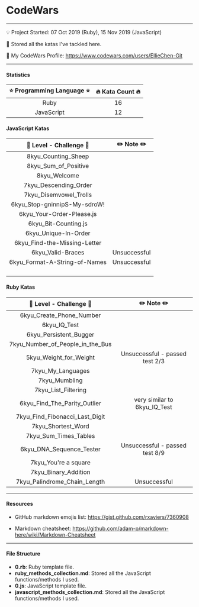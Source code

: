 # CodeWars

---

:bulb: Project Started: 07 Oct 2019 (Ruby), 15 Nov 2019 (JavaScript)

:love_letter: Stored all the katas I've tackled here.

:whale: My CodeWars Profile: https://www.codewars.com/users/EllieChen-Git

---

#### Statistics

| :star: Programming Language :star: | :fire: Kata Count :fire: |
| :--------------------------------: | :----------------------: |
|                Ruby                |            16            |
|             JavaScript             |            12            |

#### JavaScript Katas

| :rocket: Level - Challenge :rocket: | :pencil2: Note :pencil2: |
| :---------------------------------: | :----------------------: |
|         8kyu_Counting_Sheep         |                          |
|        8kyu_Sum_of_Positive         |                          |
|            8kyu_Welcome             |                          |
|        7kyu_Descending_Order        |                          |
|       7kyu_Disemvowel_Trolls        |                          |
|    6kyu_Stop-gninnipS-My-sdroW!     |                          |
|      6kyu_Your-Order-Please.js      |                          |
|        6kyu_Bit-Counting.js         |                          |
|        6kyu_Unique-In-Order         |                          |
|    6kyu_Find-the-Missing-Letter     |                          |
|          6kyu_Valid-Braces          |       Unsuccessful       |
|    6kyu_Format-A-String-of-Names    |       Unsuccessful       |
|                                     |                          |
|                                     |                          |
|                                     |                          |
|                                     |                          |

#### Ruby Katas

| :rocket: Level - Challenge :rocket: |    :pencil2: Note :pencil2:    |
| :---------------------------------: | :----------------------------: |
|      6kyu_Create_Phone_Number       |                                |
|            6kyu_IQ_Test             |                                |
|       6kyu_Persistent_Bugger        |                                |
|  7kyu_Number_of_People_in_the_Bus   |                                |
|       5kyu_Weight_for_Weight        | Unsuccessful - passed test 2/3 |
|          7kyu_My_Languages          |                                |
|            7kyu_Mumbling            |                                |
|         7kyu_List_Filtering         |                                |
|    6kyu_Find_The_Parity_Outlier     |  very similar to 6kyu_IQ_Test  |
|   7kyu_Find_Fibonacci_Last_Digit    |                                |
|         7kyu_Shortest_Word          |                                |
|        7kyu_Sum_Times_Tables        |                                |
|      6kyu_DNA_Sequence_Tester       | Unsuccessful - passed test 8/9 |
|        7kyu_You're a square         |                                |
|        7kyu_Binary_Addition         |                                |
|    7kyu_Palindrome_Chain_Length     |          Unsuccessful          |

---

#### Resources

- GitHub markdown emojis list: https://gist.github.com/rxaviers/7360908

- Markdown cheatsheet: https://github.com/adam-p/markdown-here/wiki/Markdown-Cheatsheet

---

#### File Structure

- **0.rb**: Ruby template file.
- **ruby_methods_collection.md**: Stored all the JavaScript functions/methods I used.
- **0.js**: JavaScript template file.
- **javascript_methods_collection.md**: Stored all the JavaScript functions/methods I used.
